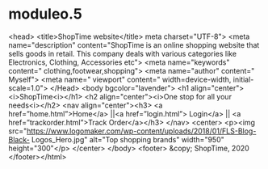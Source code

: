 # moduleo.5
&lt;head&gt;
&lt;title&gt;ShopTime website&lt;/title&gt;
meta charset=&quot;UTF-8&quot;&gt;
&lt;meta name=&quot;description&quot; 
content=&quot;ShopTime is an online shopping website that sells goods in
retail.
This company deals with various categories like Electronics, Clothing, Accessories etc&quot;&gt;
&lt;meta name=&quot;keywords&quot; content=&quot;
clothing,footwear,shopping&quot;&gt;
&lt;meta name=&quot;author&quot; 
content=&quot;
Myself&quot;&gt;
&lt;meta name=&quot;
viewport&quot; 
content=&quot;
width=device-width, initial-scale=1.0&quot;&gt;
&lt;/Head&gt;
&lt;body bgcolor=&quot;lavender&quot;&gt;
&lt;h1 align=&quot;center&quot;&gt;&lt;i&gt;ShopTime&lt;i&gt;&lt;/h1&gt;
&lt;h2 align=&quot;center&quot;&gt;&lt;i&gt;One stop for all your needs&lt;i&gt;&lt;/h2&gt;
&lt;nav align=&quot;center&quot;&gt;&lt;h3&gt;
&lt;a href=”home.html”&gt;Home&lt;/a&gt; ||&lt;a href=”login.html”&gt; Login&lt;/a&gt; || &lt;a
href=”trackorder.html”&gt;Track Order&lt;/a&gt;&lt;/h3&gt;
&lt;/nav&gt;
&lt;center&gt;
&lt;p&gt;&lt;img src=&quot;https://www.logomaker.com/wp-content/uploads/2018/01/FLS-Blog-Black-
Logos_Hero.jpg&quot; alt=&quot;Top shopping brands&quot; width=&quot;950&quot; height=&quot;300&quot;&lt;/p&gt;
&lt;/center&gt;
&lt;/body&gt;
&lt;footer&gt;
&amp;copy; ShopTime, 2020
&lt;/footer&gt;&lt;/html&gt;
